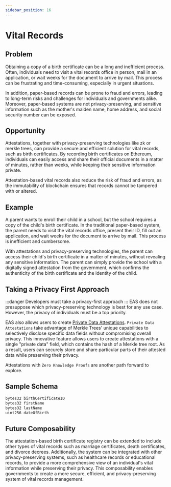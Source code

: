 ```yaml
---
sidebar_position: 16
---
```

# Vital Records

## Problem
Obtaining a copy of a birth certificate can be a long and inefficient process. Often, individuals need to visit a vital records office in person, mail in an application, or wait weeks for the document to arrive by mail. This process can be frustrating and time-consuming, especially in urgent situations.

In addition, paper-based records can be prone to fraud and errors, leading to long-term risks and challenges for individuals and governments alike. Moreover, paper-based systems are not privacy-preserving, and sensitive information such as the mother's maiden name, home address, and social security number can be exposed.

## Opportunity
Attestations, together with privacy-preserving technologies like zk or merkle trees, can provide a secure and efficient solution for vital records, such as birth certificates. By recording birth certificates on Ethereum, individuals can easily access and share their official documents in a matter of minutes, rather than weeks, while keeping their sensitive information private.

Attestation-based vital records also reduce the risk of fraud and errors, as the immutability of blockchain ensures that records cannot be tampered with or altered.

## Example
A parent wants to enroll their child in a school, but the school requires a copy of the child's birth certificate. In the traditional paper-based system, the parent needs to visit the vital records office, present their ID, fill out an application, and wait weeks for the document to arrive by mail. This process is inefficient and cumbersome.

With attestations and privacy-preserving technologies, the parent can access their child's birth certificate in a matter of minutes, without revealing any sensitive information. The parent can simply provide the school with a digitally signed attestation from the government, which confirms the authenticity of the birth certificate and the identity of the child.

## Taking a Privacy First Approach
:::danger Developers must take a privacy-first approach
:::
EAS does not presuppose which privacy-preserving technology is best for any use case. However, the privacy of individuals must be a top priority. 

EAS also allows users to create [Private Data Attestations](/docs/tutorials/private-data-attestations). `Private Data Attestations` take advantage of Merkle Trees' unique capabilities to selectively disclose specific data fields without compromising overall privacy. This innovative feature allows users to create attestations with a single "private data" field, which contains the hash of a Merkle tree root. As a result, users can securely store and share particular parts of their attested data while preserving their privacy.

Attestations with `Zero Knowledge Proofs` are another path forward to explore. 


## Sample Schema
```bash jsx
bytes32 birthCertificateID
bytes32 firstName
bytes32 lastName
uint256 dateOfBirth
```

## Future Composability
The attestation-based birth certificate registry can be extended to include other types of vital records such as marriage certificates, death certificates, and divorce decrees. Additionally, the system can be integrated with other privacy-preserving systems, such as healthcare records or educational records, to provide a more comprehensive view of an individual's vital information while preserving their privacy. This composability enables governments to create a more secure, efficient, and privacy-preserving system of vital records management.